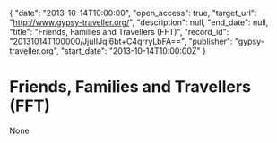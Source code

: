 {
  "date": "2013-10-14T10:00:00", 
  "open_access": true, 
  "target_url": "http://www.gypsy-traveller.org/", 
  "description": null, 
  "end_date": null, 
  "title": "Friends, Families and Travellers (FFT)", 
  "record_id": "20131014T100000/JjuIIJqI6bt+C4qrryLbFA==", 
  "publisher": "gypsy-traveller.org", 
  "start_date": "2013-10-14T10:00:00Z"
}

# Friends, Families and Travellers (FFT)

None